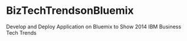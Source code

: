 BizTechTrendsonBluemix
======================

Develop and Deploy Application on Bluemix to Show 2014 IBM Business Tech Trends
